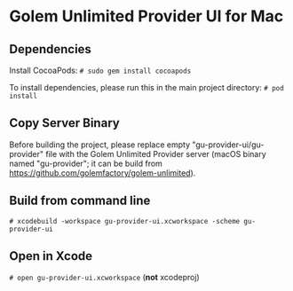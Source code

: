 # Golem Unlimited Provider UI for Mac

## Dependencies

Install CocoaPods:
`# sudo gem install cocoapods`

To install dependencies, please run this in the main project directory:
`# pod install`

## Copy Server Binary

Before building the project, please replace empty "gu-provider-ui/gu-provider" file with the Golem Unlimited Provider server (macOS binary named "gu-provider"; it can be build from https://github.com/golemfactory/golem-unlimited).

## Build from command line

`# xcodebuild -workspace gu-provider-ui.xcworkspace -scheme gu-provider-ui`

## Open in Xcode

`# open gu-provider-ui.xcworkspace` (**not** xcodeproj)
